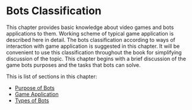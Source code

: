 # Bots Classification

This chapter provides basic knowledge about video games and bots applications to them. Working scheme of typical game application is described here in detail. The bots classification according to ways of interaction with game application is suggested in this chapter. It will be convenient to use this classification throughout the book for simplifying discussion of the topic. This chapter begins with a brief
discussion of the game bots purposes and the tasks that bots can solve.

This is list of sections in this chapter:

* [Purpose of Bots](purpose-of-bots.md)
* [Game Application](game-application.md)
* [Types of Bots](types-of-bots.md)
